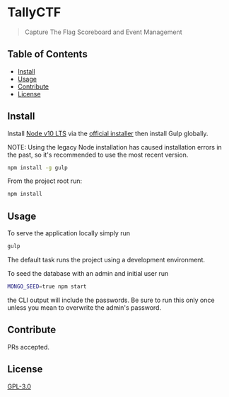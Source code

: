 # TallyCTF

>  Capture The Flag Scoreboard and Event Management

## Table of Contents

- [Install](#install)
- [Usage](#usage)
- [Contribute](#contribute)
- [License](#license)

## Install
Install [Node v10 LTS](https://nodejs.org/en/about/releases) via the [official installer](https://nodejs.org/download/release/latest-v10.x) then install Gulp globally.

NOTE: Using the legacy Node installation has caused installation errors in the past, so it's recommended to use the most recent version.

```sh
npm install -g gulp
```

From the project root run:

```sh
npm install
```

## Usage

To serve the application locally simply run

```sh
gulp
```

The default task runs the project using a development environment.

To seed the database with an admin and initial user run

```sh
MONGO_SEED=true npm start
```

the CLI output will include the passwords. Be sure to run this only once unless you mean to overwrite the admin's password.

## Contribute

PRs accepted.

## License

[GPL-3.0](LICENSE)
